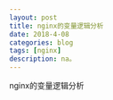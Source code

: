 ```yaml
---
layout: post
title: nginx的变量逻辑分析
date: 2018-4-08
categories: blog
tags: [nginx]
description: na。
---
```




nginx的变量逻辑分析






